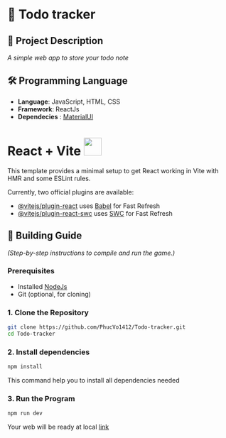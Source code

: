 # 📖 Todo tracker
## 📝 Project Description  
_A simple web app to store your todo note_

## 🛠️ Programming Language 
- **Language**: JavaScript, HTML, CSS
- **Framework**: ReactJs
- **Dependecies** : <a href = "https://mui.com/material-ui/?srsltid=AfmBOorBAFmLXDDUrJqlDiBicy136pYs4J8GhTRVquIlPcCMHOZTT66b">MaterialUI </a> 

# React + Vite <img src = "https://upload.wikimedia.org/wikipedia/commons/thumb/f/f1/Vitejs-logo.svg/1200px-Vitejs-logo.svg.png" width="40" height="40">

This template provides a minimal setup to get React working in Vite with HMR and some ESLint rules.

Currently, two official plugins are available:

- [@vitejs/plugin-react](https://github.com/vitejs/vite-plugin-react/blob/main/packages/plugin-react/README.md) uses [Babel](https://babeljs.io/) for Fast Refresh
- [@vitejs/plugin-react-swc](https://github.com/vitejs/vite-plugin-react-swc) uses [SWC](https://swc.rs/) for Fast Refresh

## 🚀 Building Guide  
*(Step-by-step instructions to compile and run the game.)*  

### **Prerequisites**  
- Installed <a href = "https://nodejs.org/en">NodeJs</a> 
- Git (optional, for cloning)  

### **1. Clone the Repository**  
```bash
git clone https://github.com/PhucVo1412/Todo-tracker.git
cd Todo-tracker
```
### **2. Install dependencies**
```bash
npm install
```
This command help you to install all dependencies needed
### **3. Run the Program**
```bash
npm run dev
```
Your web will be ready at local <a href = "http://localhost:5173/">link</a>
